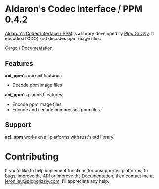 # Aldaron's Codec Interface / PPM 0.4.2
[Aldaron's Codec Interface / PPM](http://plopgrizzly.com/aci_ppm) is a library
developed by [Plop Grizzly](http://plopgrizzly.com).  It encodes(TODO) and
decodes ppm image files.

[Cargo](https://crates.io/crates/aci_ppm) /
[Documentation](https://docs.rs/aci_ppm)

## Features
**aci_ppm**'s current features:
* Decode ppm image files

**aci_ppm**'s planned features:
* Encode ppm image files
* Encode and decode compressed ppm files.

## Support
**aci_ppm** works on all platforms with rust's std library.

# Contributing
If you'd like to help implement functions for unsupported platforms, fix bugs,
improve the API or improve the Documentation, then contact me at
jeron.lau@plopgrizzly.com. I'll appreciate any help.
